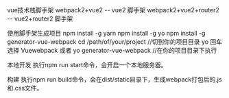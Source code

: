 vue技术栈脚手架
webpack2+vue2 -- vue2 脚手架
webpack2+vue2+router2 -- vue2+router2 脚手架

使用脚手架生成项目
npm install -g yarn
npm install -g yo
npm install -g generator-vue-webpack
cd /path/of/your/project //切到你的项目目录
yo 回车 选择 Vuewebpack 或者
yo generator-vue-webpack //在你的项目目录下执行

本地开发
执行npm run start命令，会开启一个本地服务器。

构建
执行npm run build命令，会在dist/static目录下，生成webpack打包后的.js和.css文件。
